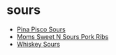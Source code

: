 # sours

 * [Pina Pisco Sours](../index/p/pina-pisco-sours-352839.json)
 * [Moms Sweet N Sours Pork Ribs](../index/m/moms-sweet-n-sours-pork-ribs.json)
 * [Whiskey Sours](../index/w/whiskey-sours.json)
